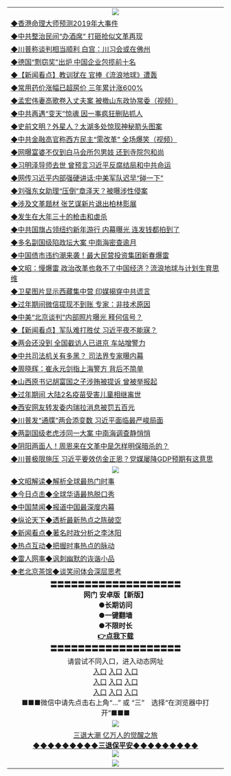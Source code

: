 <table>
  <tr>
    <td align=center><img src="https://github.com/gyhhx/image-upload/blob/master/yaowen.jpg" /></td>
  </tr>
    <tr>
<td align=left>
<a href="https://ctbtfdoocixoa.global.ssl.fastly.net/oo.aspx?name=c1012044&key=ofejcfaxcltk&from=gy">◆香港命理大师预测2019年大事件</a><br/>
</td>
   </tr>
 <tr>
<td align=left>
<a href="https://ctbtfdoocixoa.global.ssl.fastly.net/oo.aspx?name=c1012078&key=ofejcfaxcltk&from=gy">◆中共整治民间“办酒席” 打砸抢似文革再现</a><br/></td>
  </tr>
  <tr>
<td align=left>
<a href="https://ctbtfdoocixoa.global.ssl.fastly.net/oo.aspx?name=c1011982&key=ofejcfaxcltk&from=gy">◆川普称谈判相当顺利 白宫：川习会或在佛州</a><br/></td>
 </tr>
  <tr>
<td align=left>
<a href="http://ctbtfdoocixoa.global.ssl.fastly.net/oo.aspx?name=c1012006&key=ofejcfaxcltk&from=gy">◆德国“剽窃奖”出炉 中国企业包揽前十名</a><br/></td>
 </tr>
   <tr>
<td align=left>
<a href="http://ctbtfdoocixoa.global.ssl.fastly.net/oo.aspx?name=c1012063&key=ofejcfaxcltk&from=gy">◆【新闻看点】教训犹在 官捧《流浪地球》遭轰</a><br/></td>
   </tr> 
  <tr>
<td align=left>
<a href="http://ctbtfdoocixoa.global.ssl.fastly.net/oo.aspx?name=c1012070&key=ofejcfaxcltk&from=gy">◆常用药价涨幅已超房价 三年累计涨600%</a><br/></td>
  </tr> 
 <tr>
<td align=left>
<a href="http://ctbtfdoocixoa.global.ssl.fastly.net/oo.aspx?name=c1011928&key=ofejcfaxcltk&from=gy">◆孟宏伟妻高歌卷入丈夫案 被撤山东政协常委（视频）</a><br/>
</td>
   </tr>
 <tr>
<td align=left>
<a href="http://ctbtfdoocixoa.global.ssl.fastly.net/oo.aspx?name=c1012035&key=ofejcfaxcltk&from=gy">◆中共再遇“变天”惊魂 因一事疯狂删贴抓人</a><br/>
</td>
   </tr>
 <tr>
<td align=left>
<a href="http://ctbtfdoocixoa.global.ssl.fastly.net/oo.aspx?name=c1012013&key=ofejcfaxcltk&from=gy">◆史前文明？外星人？太湖多处惊现神秘箭头图案</a><br/></td>
  </tr>
  <tr>
<td align=left>
<a href="http://ctbtfdoocixoa.global.ssl.fastly.net/oo.aspx?name=c1012014&key=ofejcfaxcltk&from=gy">◆中共金融高官称西方民主“需改革” 全场爆笑（视频）</a><br/></td>
 </tr>
   <tr>
<td align=left>
<a href="http://ctbtfdoocixoa.global.ssl.fastly.net/oo.aspx?name=c1011936&key=ofejcfaxcltk&from=gy">◆网曝富婆不仅到白马会所包男妓 还到寺院包和尚</a><br/>
</td>
   </tr>
 <tr>
<td align=left>
<a href="http://ctbtfdoocixoa.global.ssl.fastly.net/oo.aspx?name=c1011852&key=ofejcfaxcltk&from=gy">◆习明泽导师去世 曾预言习近平反腐结局和中共命运</a><br/></td>
  </tr>
  <tr>
<td align=left>
<a href="http://ctbtfdoocixoa.global.ssl.fastly.net/oo.aspx?name=c1012015&key=ofejcfaxcltk&from=gy">◆网传习近平内部强硬讲话:中美军队迟早“碰一下”</a><br/></td>
 </tr>
  <tr>
<td align=left>
<a href="http://ctbtfdoocixoa.global.ssl.fastly.net/oo.aspx?name=c1011938&key=ofejcfaxcltk&from=gy">◆刘强东女助理“压倒”章泽天？被曝涉性侵案</a><br/></td>
 </tr>
   <tr>
<td align=left>
<a href="http://ctbtfdoocixoa.global.ssl.fastly.net/oo.aspx?name=c1012039&key=ofejcfaxcltk&from=gy">◆涉及文革题材 张艺谋新片退出柏林影展</a><br/></td>
   </tr> 
  <tr>
<td align=left>
<a href="http://ctbtfdoocixoa.global.ssl.fastly.net/oo.aspx?name=c1011926&key=ofejcfaxcltk&from=gy">◆发生在大年三十的枪击和虐杀</a><br/></td>
  </tr> 
 <tr>
<td align=left>
<a href="http://ctbtfdoocixoa.global.ssl.fastly.net/oo.aspx?name=c1012041&key=ofejcfaxcltk&from=gy">◆中共国旗占领纽约新年游行 内幕曝光 连发钱都拍到了</a><br/>
</td>
   </tr>
 <tr>
<td align=left>
<a href="http://ctbtfdoocixoa.global.ssl.fastly.net/oo.aspx?name=c1011931&key=ofejcfaxcltk&from=gy">◆多名副国级陷政坛大案 中南海密查逾月</a><br/>
</td>
   </tr>
 <tr>
<td align=left>
<a href="http://ctbtfdoocixoa.global.ssl.fastly.net/oo.aspx?name=c1011989&key=ofejcfaxcltk&from=gy">◆中国债市违约潮来袭！最大民营投资集团新春爆雷</a><br/></td>
  </tr>
  <tr>
<td align=left>
<a href="http://ctbtfdoocixoa.global.ssl.fastly.net/oo.aspx?name=c1012085&key=ofejcfaxcltk&from=gy">◆文昭：慢爆雷 政治改革也救不了中国经济？流浪地球与计划生育思维</a><br/></td>
 </tr>
   <tr>
<td align=left>
<a href="http://ctbtfdoocixoa.global.ssl.fastly.net/oo.aspx?name=c1012084&key=ofejcfaxcltk&from=gy">◆卫星图片显示西藏集中营 印媒揭穿中共谎言</a><br/>
</td>
   </tr>
 <tr>
<td align=left>
<a href="http://ctbtfdoocixoa.global.ssl.fastly.net/oo.aspx?name=c1012032&key=ofejcfaxcltk&from=gy">◆过年期间微信提现不到账 专家：非技术原因</a><br/>
</td>
   </tr>
    <tr>
<td align=left>
<a href="https://ctbtfdoocixoa.global.ssl.fastly.net/oo.aspx?name=c1011776&key=ofejcfaxcltk&from=gy">◆中美“北京谈判”内部照片曝光 释何信号？</a><br/>
</td>
   </tr>
 <tr>
<td align=left>
<a href="https://ctbtfdoocixoa.global.ssl.fastly.net/oo.aspx?name=c1011750&key=ofejcfaxcltk&from=gy">◆【新闻看点】军队难打胜仗 习近平夜不能寐？</a><br/></td>
  </tr>
  <tr>
<td align=left>
<a href="https://ctbtfdoocixoa.global.ssl.fastly.net/oo.aspx?name=c1011755&key=ofejcfaxcltk&from=gy">◆两会还没到 全国截访人已进京 车站增警力</a><br/></td>
 </tr>
  <tr>
<td align=left>
<a href="http://ctbtfdoocixoa.global.ssl.fastly.net/oo.aspx?name=c1011770&key=ofejcfaxcltk&from=gy">◆中共司法机关有多黑？ 司法界专家曝内幕</a><br/></td>
 </tr>
   <tr>
<td align=left>
<a href="http://ctbtfdoocixoa.global.ssl.fastly.net/oo.aspx?name=c1011784&key=ofejcfaxcltk&from=gy">◆周晓辉：崔永元剑指上海警方 背后不简单</a><br/></td>
   </tr> 
  <tr>
<td align=left>
<a href="http://ctbtfdoocixoa.global.ssl.fastly.net/oo.aspx?name=c1011793&key=ofejcfaxcltk&from=gy">◆山西原书记胡富国之子涉贿被提诉 曾被举报起</a><br/></td>
  </tr> 
 <tr>
<td align=left>
<a href="http://ctbtfdoocixoa.global.ssl.fastly.net/oo.aspx?name=c1011777&key=ofejcfaxcltk&from=gy">◆过年期间 大陆2名疫苗受害儿童相继离世</a><br/>
</td>
   </tr>
 <tr>
<td align=left>
<a href="http://ctbtfdoocixoa.global.ssl.fastly.net/oo.aspx?name=c1011398&key=ofejcfaxcltk&from=gy">◆西安网友转发委内瑞拉消息被罚五百元</a><br/>
</td>
   </tr>
 <tr>
<td align=left>
<a href="http://ctbtfdoocixoa.global.ssl.fastly.net/oo.aspx?name=c1011307&key=ofejcfaxcltk&from=gy">◆川普发“通牒”两会添变数 习近平面临最严峻局面</a><br/></td>
  </tr>
  <tr>
<td align=left>
<a href="http://ctbtfdoocixoa.global.ssl.fastly.net/oo.aspx?name=c1011620&key=ofejcfaxcltk&from=gy">◆两副国级老虎涉同一大案 中南海调查静悄悄</a><br/></td>
 </tr>
   <tr>
<td align=left>
<a href="http://ctbtfdoocixoa.global.ssl.fastly.net/oo.aspx?name=c1011676&key=ofejcfaxcltk&from=gy">◆阴阳两面人！周恩来在文革中是怎样明保暗杀的？</a><br/>
</td>
   </tr>
 <tr>
<td align=left>
<a href="http://ctbtfdoocixoa.global.ssl.fastly.net/oo.aspx?name=c1011694&key=ofejcfaxcltk&from=gy">◆川普极限施压 习近平要效仿金正恩？党媒屡降GDP预期有这意思</a><br/></td>
  </tr>
  <tr>
    <td align=center><img src="https://github.com/gyhhx/image-upload/blob/master/shipin.jpg" /></td>
  </tr>
  <tr>
   <td align=left>
<a href="http://ctbtfdoocixoa.global.ssl.fastly.net/oo.aspx?name=c816857&key=ofejcfaxcltk&from=gy&tag=9973110">◆文昭解读◆解析全球最热门时事</a><br/>
    </td>
  </tr>
   <tr>
   <td align=left> 
<a href="http://ctbtfdoocixoa.global.ssl.fastly.net/oo.aspx?name=c816850&key=ofejcfaxcltk&from=gy&tag=9877">◆今日点击◆全球华语最热脱口秀</a><br/>
    </td>
  </tr>
  <tr>
  <td align=left>
<a href="http://ctbtfdoocixoa.global.ssl.fastly.net/oo.aspx?name=c816860&key=ofejcfaxcltk&from=gy&tag=99733110">◆中国禁闻◆报道中国最深度内幕</a><br/>
   </tr>
  <tr>
     <td align=left>
<a href="http://ctbtfdoocixoa.global.ssl.fastly.net/oo.aspx?name=c816855&key=ofejcfaxcltk&from=gy&tag=997110">◆纵论天下◆透析最新热点之陈破空</a><br/>
   </tr>
   <tr>
      <td align=left>
<a href="http://ctbtfdoocixoa.global.ssl.fastly.net/oo.aspx?name=c838308&key=ofejcfaxcltk&from=gy&tag=9973110">◆新闻看点◆著名时政分析之李沐阳</a><br/>
   </tr>
   <tr>
     <td align=left>
<a href="http://ctbtfdoocixoa.global.ssl.fastly.net/oo.aspx?name=c816852&key=ofejcfaxcltk&from=gy&tag=9733110">◆热点互动◆把握时事热点的脉动</a><br/>
   </tr>
   <tr>
      <td align=left>
<a href="http://ctbtfdoocixoa.global.ssl.fastly.net/oo.aspx?name=c816694&key=ofejcfaxcltk&from=gy&tag=93310">◆雷人网事◆讽刺幽默的诙谐小品</a><br/>
   </tr>
   <tr>
    <td align=left>
<a href="http://ctbtfdoocixoa.global.ssl.fastly.net/oo.aspx?name=c816650&key=ofejcfaxcltk&from=gy&tag=9973110">◆老北京茶馆◆谈笑间体会深层思考</a><br/>
   </tr>
  <tr>
    <td align=center>
 <b>〓〓〓〓〓〓〓〓〓〓〓〓〓〓〓〓〓〓〓<br/>网门 安卓版【新版】<br/> ●长期访问<br/> ●一键翻墙<br/>  ●不限时长<br/> 
 <a href="https://raw.githubusercontent.com/gyhhx/image-upload/master/oGate.apk">👉<b>点我下载</a><br/>〓〓〓〓〓〓〓〓〓〓〓〓〓〓〓〓〓〓〓<br/>
    </td>
    </tr>
   <tr>
    <td align=center>请尝试不同入口，进入动态网址<br/>
     <a href="https://s3.us-east-2.amazonaws.com/ogateh/show.htm?from=gy">入口</a>
      <a href="https://s3.eu-west-2.amazonaws.com/ogatel/show.htm?from=gy">入口</a>
      <a href="https://s3.amazonaws.com/ogate/show.htm?from=oGateg">入口</a><br/>
      <a href="https://s3.ap-northeast-2.amazonaws.com/ogates/show.htm?from=gy">入口</a>
      <a href="https://s3.eu-central-1.amazonaws.com/ogatef/show.htm?from=gy">入口</a>
      <a href="https://s3.ap-south-1.amazonaws.com/ogatem/show.htm?from=gy">入口</a><br/>
      <a href="https://s3-us-west-1.amazonaws.com/ogaten/show.htm?from=gy">入口</a>
      <a href="https://s3.ca-central-1.amazonaws.com/ogatec/show.htm?from=gy">入口</a>
      <a href="https://s3-ap-northeast-1.amazonaws.com/ogatet/show.htm?from=gy">入口</a><br/>
      ■■■微信中请先点击右上角“...” 或 “三”　选择“在浏览器中打开”■■■<b><br/>
    </td>
  </tr>
  <tr>
    <td align=center><img src="https://github.com/gyhhx/image-upload/blob/master/3.jpg" /> </td>
</tr>
  <tr>  
  <td align=center>
  <a href="http://ctbtfdoocixoa.global.ssl.fastly.net/oo.aspx?name=c894205&key=ofejcfaxcltk&from=gy&tag=9973110">三退大潮 亿万人的觉醒之旅</a><br/>
      <a href="http://ctbtfdoocixoa.global.ssl.fastly.net/oo.aspx?name=ogQuit.aspx&key=ofejcfaxcltk&from=gy"><b>◆◆◆◆◆◆◆◆◆三退保平安◆◆◆◆◆◆◆◆◆<br/></a>
      <img src="https://github.com/gyhhx/image-upload/blob/master/3t.jpg" /><br/>
      </td>
  </tr>
   <tr>
    <td align=center><img src="https://raw.githubusercontent.com/oGate2/Up/master/oGate_640.jpg"/></td>
  </tr>
</table>


